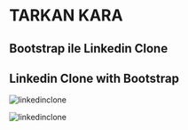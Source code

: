 # TARKAN KARA
## Bootstrap ile Linkedin Clone
## Linkedin Clone with Bootstrap

![linkedinclone](https://user-images.githubusercontent.com/59411109/185682760-2925ff5e-95ec-4c8f-9196-827d2c705abb.png)

![linkedinclone](https://user-images.githubusercontent.com/59411109/185682794-0f9f2c47-159f-4f1a-86a8-7b4cd832223c.gif)
